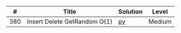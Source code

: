 | # | Title | Solution |Level
|---|------------| ----- |------|
| 380 | Insert Delete GetRandom O(1) | [py](https://github.com/cloi1994/session1/blob/master/Uber/380.py) | Medium
